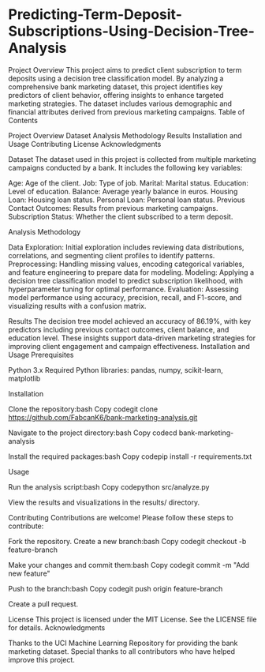 # Predicting-Term-Deposit-Subscriptions-Using-Decision-Tree-Analysis
Project Overview
This project aims to predict client subscription to term deposits using a decision tree classification model. By analyzing a comprehensive bank marketing dataset, this project identifies key predictors of client behavior, offering insights to enhance targeted marketing strategies. The dataset includes various demographic and financial attributes derived from previous marketing campaigns.
Table of Contents

Project Overview
Dataset
Analysis Methodology
Results
Installation and Usage
Contributing
License
Acknowledgments

Dataset
The dataset used in this project is collected from multiple marketing campaigns conducted by a bank. It includes the following key variables:

Age: Age of the client.
Job: Type of job.
Marital: Marital status.
Education: Level of education.
Balance: Average yearly balance in euros.
Housing Loan: Housing loan status.
Personal Loan: Personal loan status.
Previous Contact Outcomes: Results from previous marketing campaigns.
Subscription Status: Whether the client subscribed to a term deposit.

Analysis Methodology

Data Exploration: Initial exploration includes reviewing data distributions, correlations, and segmenting client profiles to identify patterns.
Preprocessing: Handling missing values, encoding categorical variables, and feature engineering to prepare data for modeling.
Modeling: Applying a decision tree classification model to predict subscription likelihood, with hyperparameter tuning for optimal performance.
Evaluation: Assessing model performance using accuracy, precision, recall, and F1-score, and visualizing results with a confusion matrix.

Results
The decision tree model achieved an accuracy of 86.19%, with key predictors including previous contact outcomes, client balance, and education level. These insights support data-driven marketing strategies for improving client engagement and campaign effectiveness.
Installation and Usage
Prerequisites

Python 3.x
Required Python libraries: pandas, numpy, scikit-learn, matplotlib

Installation

Clone the repository:bash  Copy codegit clone https://github.com/FabcanK6/bank-marketing-analysis.git


Navigate to the project directory:bash  Copy codecd bank-marketing-analysis


Install the required packages:bash  Copy codepip install -r requirements.txt



Usage

Run the analysis script:bash  Copy codepython src/analyze.py


View the results and visualizations in the results/ directory.

Contributing
Contributions are welcome! Please follow these steps to contribute:

Fork the repository.
Create a new branch:bash  Copy codegit checkout -b feature-branch


Make your changes and commit them:bash  Copy codegit commit -m "Add new feature"


Push to the branch:bash  Copy codegit push origin feature-branch


Create a pull request.

License
This project is licensed under the MIT License. See the LICENSE file for details.
Acknowledgments

Thanks to the UCI Machine Learning Repository for providing the bank marketing dataset.
Special thanks to all contributors who have helped improve this project.

